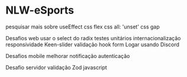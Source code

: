 # NLW-eSports

pesquisar mais sobre
useEffect
css flex
css all: 'unset'
css gap

Desafios web
usar o select do radix
testes unitários
internacionalização
responsividade
Keen-slider
validação hook form
Logar usando Discord

Desafios mobile
melhorar notificação
autenticação

Desafio servidor
validação Zod javascript